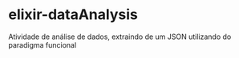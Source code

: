 # elixir-dataAnalysis
Atividade de análise de dados, extraindo de um JSON utilizando do paradigma funcional

